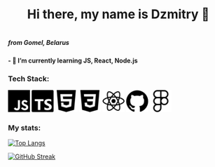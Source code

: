 <h1 align="center">Hi there, my name is Dzmitry  👋<h1>
<h5 > from Gomel, Belarus <h5>
<h4>- 🌱 I’m currently learning JS, React, Node.js</h4>
<h3> Tech Stack: </h3>

<div display="flex" bacground-color="white">
<img height="50" src='/assets/icons/javascript.svg'>
<img height="50" src='/assets/icons/typescript.svg'>
<img height="50" src='/assets/icons/html5.svg'>
<img height="50" src='/assets/icons/css3.svg'>
<img height="50" src='/assets/icons/react.svg'>
<img height="50" src='/assets/icons/github.svg'>
<img height="50" src='/assets/icons/figma.svg'>
</div>

<h3>My stats:</h3>

<div>

[![Top Langs](https://github-readme-stats.vercel.app/api/top-langs/?username=Maltsau&layout=compact)](https://github.com/anuraghazra/github-readme-stats)

</div>
<div>

<!-- [![Anurag's GitHub stats](https://github-readme-stats.vercel.app/api?username=Maltsau)](https://github.com/anuraghazra/github-readme-stats) -->

[![GitHub Streak](https://github-readme-streak-stats.herokuapp.com/?user=Maltsau)](https://git.io/streak-stats)

</div>
